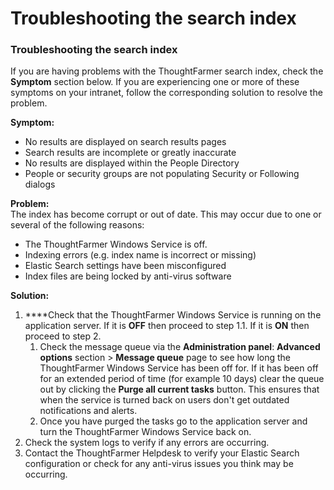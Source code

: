 # Troubleshooting the search index



### Troubleshooting the search index <a id="section4"></a>

If you are having problems with the ThoughtFarmer search index, check the **Symptom** section below. If you are experiencing one or more of these symptoms on your intranet, follow the corresponding solution to resolve the problem.  
  
**Symptom:** 

* No results are displayed on search results pages
* Search results are incomplete or greatly inaccurate
* No results are displayed within the People Directory
* People or security groups are not populating Security or Following dialogs

  
**Problem:**   
The index has become corrupt or out of date. This may occur due to one or several of the following reasons:

* The ThoughtFarmer Windows Service is off.
* Indexing errors \(e.g. index name is incorrect or missing\)
* Elastic Search settings have been misconfigured
* Index files are being locked by anti-virus software

  
**Solution:**

1. **​**Check that the ThoughtFarmer Windows Service is running on the application server. If it is **OFF** then proceed to step 1.1. If it is **ON** then proceed to step 2.
   1. Check the message queue via the **Administration panel**: **Advanced options** section &gt; **Message queue** page to see how long the ThoughtFarmer Windows Service has been off for. If it has been off for an extended period of time \(for example 10 days\) clear the queue out by clicking the **Purge all current tasks** button. This ensures that when the service is turned back on users don't get outdated notifications and alerts. 
   2. Once you have purged the tasks go to the application server and turn the ThoughtFarmer Windows Service back on.
2. Check the system logs to verify if any errors are occurring.
3. Contact the ThoughtFarmer Helpdesk to verify your Elastic Search configuration or check for any anti-virus issues you think may be occurring.

